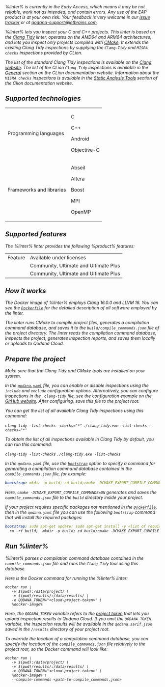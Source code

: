 [//]: # (title: Qodana for C/C++ \(CMake\))

<var name="linter" value="Qodana for C/C++ (CMake)"/>
<var name="ide" value="Clion"/>
<var name="docker-image" value="jetbrains/qodana-clang:2023.3-eap"/>
<var name="config-file" value="qodana-clang-docker-readme.xml"/>
<var name="clang-tidy" value="https://clang.llvm.org/extra/clang-tidy"/>
<var name="clang-config" value="https://gist.github.com/fbaeuerlein/2895f889e451a817d7b2b36fd60e2873"/>
<var name="dockerfile" value="https://github.com/JetBrains/qodana-docker/blob/main/2023.3/base/cpp.Dockerfile"/>
<var name="dockerfile-internal" value="https://github.com/JetBrains/qodana-docker/blob/main/2023.3/cpp/internal.Dockerfile"/>
<var name="clang-website" value="https://clang.llvm.org/extra/clang-tidy/checks/list.html"/>
<var name="clion-inspections-general" value="https://www.jetbrains.com/help/clion/list-of-c-cpp-inspections.html#general"/>
<var name="misra-inspections" value="https://www.jetbrains.com/help/clion/list-of-c-cpp-inspections.html#stat-analysis-tools"/>

<note>
%linter% is currently in the Early Access, which means it may be not reliable, work not as intended, and contain errors.
Any use of the EAP product is at your own risk. Your feedback is very welcome in our 
<a href="https://youtrack.jetbrains.com/newIssue?project=QD">issue tracker</a> or at
<a href="mailto:qodana-support@jetbrains.com">qodana-support@jetbrains.com</a>.
</note>

%linter% lets you inspect your C and C++ projects. This linter is based on the [Clang Tidy](%clang-tidy%) linter, 
operates on the AMD64 and ARM64 architectures, and lets you inspect only projects compiled with 
[CMake](https://cmake.org/). It extends the existing Clang Tidy inspections by supplying the `Clang-Tidy` and 
`MISRA checks` inspections provided by CLion. 

The list of the standard Clang Tidy inspections is available on the [Clang website](%clang-website%). The list of the 
CLion `Clang-Tidy` inspections is available in the [General](%clion-inspections-general%) section on the 
CLion documentation website. Information about the `MISRA checks` inspections is available in the 
[Static Analysis Tools](%misra-inspections%) section of the Clion documentation website.

## Supported technologies

<table header-style="none">
    <tr>
        <td>Programming languages</td>
        <td>
            <p>C</p>
            <p>C++</p>
            <p>Android</p>
            <p>Objective-C</p>
        </td>
    </tr>
    <tr>
        <td>Frameworks and libraries</td>
        <td>
            <p>Abseil</p>
            <p>Altera</p>
            <p>Boost</p>
            <p>MPI</p>
            <p>OpenMP</p>
        </td>
    </tr>
</table>

## Supported features

The %linter% linter provides the following %product% features:

<table>
    <tr>
        <td>Feature</td>
        <td>Available under licenses</td>
    </tr>
    <tr>
        <td><a href="baseline.xml"/></td>
        <td>Community, Ultimate and Ultimate Plus</td>
    </tr>
    <tr>
        <td><a href="quality-gate.xml"/></td>
        <td>Community, Ultimate and Ultimate Plus</td>
    </tr>
</table>

## How it works

The Docker image of %linter% employs Clang 16.0.0 and LLVM 16. You can see the 
[`Dockerfile`](%dockerfile%) for the detailed description of all software employed by the linter.  

The linter runs CMake to compile project files, generates a compilation command database, and saves it to the 
`build/compile_commands.json` file of the project directory. The linter reads the compilation command database, inspects 
the project, generates inspection reports, and saves them locally or uploads to Qodana Cloud.

## Prepare the project

Make sure that the Clang Tidy and CMake tools are installed on your system.

In the [`qodana.yaml`](qodana-yaml.md#Example+of+different+configuration+options) file, you can enable or disable inspections using the `include` and `exclude` configuration 
options. Alternatively, you can configure inspections in the `.clang-tidy` file, see the configuration example on the 
[GitHub website](%clang-config%). After configuring, save this file to the project root. 

<tip>
<p>You can get the list of all available Clang Tidy inspections using this command:</p>
<tabs>
<tab id="qodana-clang-full-linux" title="Linux" group-key="clang-linux">
<code>clang-tidy -list-checks -checks="*"</code>
</tab>
<tab id="qodana-clang-full-windows" title="Windows" group-key="clang-windows">
<code>./clang-tidy.exe -list-checks -checks="*"</code>
</tab>
</tabs>
<p>To obtain the list of all inspections available in Clang Tidy by default, you can run this command:</p>
<tabs>
<tab id="qodana-clang-full-linux" title="Linux" group-key="clang-linux">
<code>clang-tidy -list-checks</code>
</tab>
<tab id="qodana-clang-full-windows" title="Windows" group-key="clang-windows">
<code>./clang-tidy.exe -list-checks</code>
</tab>
</tabs>
</tip>

In the `qodana.yaml` file, use the [`bootstrap`](before-running-qodana.md) option to specify a command for generating 
a compilation command database contained in the `compile_commands.json` file, for example:

```yaml
bootstrap: mkdir -p build; cd build;cmake -DCMAKE_EXPORT_COMPILE_COMMANDS=ON .. || true
```

Here, `cmake -DCMAKE_EXPORT_COMPILE_COMMANDS=ON` generates and saves the `compile_commands.json` file to the `build` directory
inside your project.

If your project requires specific packages not mentioned in the [`Dockerfile`](%dockerfile%), then in the `qodana.yaml` 
file you can use the following `bootstrap` command that will install the required packages:

```yaml
bootstrap: sudo apt-get update; sudo apt-get install -y <list of required packages>; |
  rm -rf build;  mkdir -p build; cd build;cmake -DCMAKE_EXPORT_COMPILE_COMMANDS=ON .. || true
```

## Run %linter%

%linter% parses a compilation command database contained in the `compile_commands.json` file and runs the `Clang Tidy` 
tool using this database.

Here is the Docker command for running the %linter% linter:

```shell
docker run \
   -v $(pwd):/data/project/ \
   -v $(pwd)/results/:/data/results/ \
   -e QODANA_TOKEN="<cloud-project-token>" \
   %docker-image%
```

Here, the `QODANA_TOKEN` variable refers to the [project token](project-token.md) that lets you upload inspection results
to Qodana Cloud. If you omit the `QODANA_TOKEN` variable, the inspection results will be available in the 
`qodana.sarif.json` saved in the `/results` directory of your project root. 

To override the location of a compilation command database, you can specify the location of the 
`compile_commands.json` file relatively to the project root, so the Docker command will look like:

```shell
docker run \
   -v $(pwd):/data/project/ \
   -v $(pwd)/results/:/data/results/ \
   -e QODANA_TOKEN="<cloud-project-token>" \
   %docker-image% \
   --compile-commands <path-to-compile_commands.json>
```